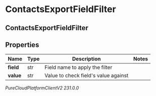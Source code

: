 # ContactsExportFieldFilter

## ContactsExportFieldFilter

## Properties

|Name | Type | Description | Notes|
|------------ | ------------- | ------------- | -------------|
| **field** | str | Field name to apply the filter | |
| **value** | str | Value to check field&#39;s value against | |



_PureCloudPlatformClientV2 231.0.0_
